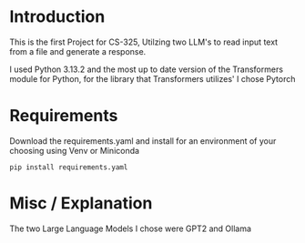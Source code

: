 # Introduction

This is the first Project for CS-325, Utilzing two LLM's to read input text from a file and generate a response.

I used Python 3.13.2 and the most up to date version of the Transformers module for Python, for the library that Transformers utilizes' I chose Pytorch


# Requirements

Download the requirements.yaml and install for an environment of your choosing using Venv or Miniconda 

```python3
pip install requirements.yaml
```


# Misc / Explanation

The two Large Language Models I chose were GPT2 and Ollama
